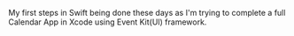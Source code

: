 My first steps in Swift being done these days as I'm trying to complete a full Calendar App in Xcode using Event Kit(UI) framework.
